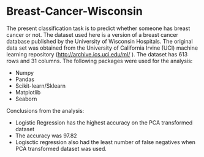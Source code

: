 # Breast-Cancer-Wisconsin
The present classification task is to predict whether someone has breast cancer or not. The dataset used here is a version of a breast cancer database published by the University of Wisconsin Hospitals. The original data set was obtained from the University of California Irvine (UCI) machine learning repository (http://archive.ics.uci.edu/ml/ ). The dataset has 613 rows and 31 columns.
The following packages were used for the analysis:
- Numpy
- Pandas
- Scikit-learn/Sklearn
- Matplotlib
- Seaborn

Conclusions from the analysis:
- Logistic Regression has the highest accuracy on the PCA transformed dataset
- The accuracy was 97.82
- Logisctic regression also had the least number of false negatives when PCA transformed dataset was used.
